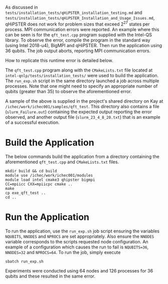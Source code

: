 As discussed in `tests/installation_tests/qHiPSTER_installation_testing.md` and `tests/installation_tests/qHiPSTER_Installation_and_Usage_Issues.md`, qHiPSTER does not work for problem sizes that exceed $`2^{27}`$ states per process. MPI communication errors were reported. An example where this can be seen is for the `qft_test.cpp` program supplied with the Intel-QS library. To observe the error, compile the program in the standard way (using Intel 2018-u4), BigMPI and qHiPSTER. Then run the application using 36 qubits. The job output aborts, reporting MPI communication errors.

How to replicate this runtime error is detailed below. 

The `qft_test.cpp` program along with the `CMakeLists.txt` file located at `intel-qnlp/tests/installation_tests/` were used to build the application. The `run_exp.sh` script in the same directory launched a job across multiple processes. Note that one might need to specify an appropriate number of qubits (greater than 35) to observe the aforementioned error.

A sample of the above is supplied in the project's shared directory on Kay at `/ichec/work/ichec001/samples/qft_test`. This directory also contains a file (`slurm_Failure.out`) containing the expected output reporting the error observed, and another output file (`slurm_23_4_8_20.txt`) that is an example of a successful execution.

# Build the Application
The below commands build the application from a directory containing the aforementioned `qft_test.cpp` and `CMakeLists.txt` files.

```
mkdir build && cd build
module use /ichec/work/ichec001/modules
module load intel cmake3 qhipster bigmpi
CC=mpiicc CXX=mpiicpc cmake ..
make
cp exe_qft_test ..
cd ..
```
# Run the Application
To run the application, use the `run_exp.sh` job script ensuring the variables `NQUBITS`, `NNODES` and `NPROCS` are set appropriately. Also ensure the `NNODES` variable corresponds to the scripts requested node configuration. An example of a configuration which causes the run to fail is `NQUBITS=36`, `NNODES=32` and `NPROCS=64`. To run the job, simply execute

```
sbatch run_exp.sh
```

Experiments were conducted using 64 nodes and 126 processes for 36 qubits and these resulted in the same error.